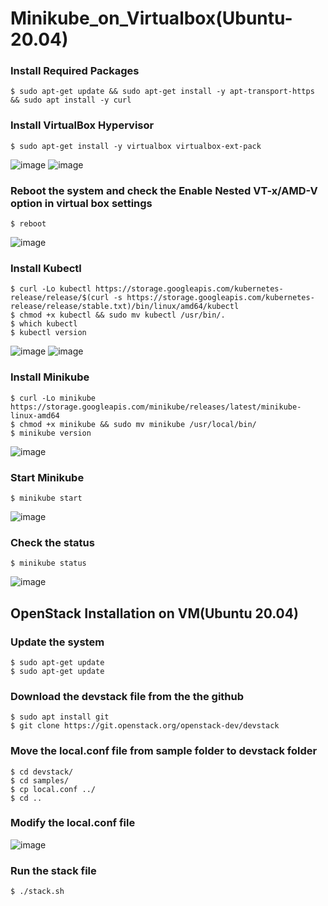 # Minikube_on_Virtualbox(Ubuntu-20.04)

### Install Required Packages
``` 
$ sudo apt-get update && sudo apt-get install -y apt-transport-https && sudo apt install -y curl 
```
### Install VirtualBox Hypervisor
``` 
$ sudo apt-get install -y virtualbox virtualbox-ext-pack
```
![image](https://user-images.githubusercontent.com/48765431/123541247-1302de80-d776-11eb-8628-3494cbf1b613.png)
![image](https://user-images.githubusercontent.com/48765431/123541269-362d8e00-d776-11eb-886e-9f3ca6ccc6b6.png)
### Reboot the system and check the Enable Nested VT-x/AMD-V option in virtual box settings
```
$ reboot
```
![image](https://user-images.githubusercontent.com/48765431/123541019-b9e67b00-d774-11eb-8dbb-9bc0dafdf23e.png)
### Install Kubectl 
```
$ curl -Lo kubectl https://storage.googleapis.com/kubernetes-release/release/$(curl -s https://storage.googleapis.com/kubernetes-release/release/stable.txt)/bin/linux/amd64/kubectl
$ chmod +x kubectl && sudo mv kubectl /usr/bin/.
$ which kubectl
$ kubectl version
```
![image](https://user-images.githubusercontent.com/48765431/123540610-80ad0b80-d772-11eb-897e-417d4999c5b2.png)
![image](https://user-images.githubusercontent.com/48765431/123540640-a3d7bb00-d772-11eb-9843-31ee779bea26.png)

### Install Minikube
```
$ curl -Lo minikube https://storage.googleapis.com/minikube/releases/latest/minikube-linux-amd64 
$ chmod +x minikube && sudo mv minikube /usr/local/bin/
$ minikube version
```
![image](https://user-images.githubusercontent.com/48765431/123541098-28c3d400-d775-11eb-9079-c6dbb14871e6.png)

### Start Minikube
``` 
$ minikube start 
```
![image](https://user-images.githubusercontent.com/48765431/123540685-daadd100-d772-11eb-9855-73163469950b.png)

### Check the status 
``` 
$ minikube status 
```
![image](https://user-images.githubusercontent.com/48765431/123541178-b7385580-d775-11eb-8598-b528bf5b08a8.png)



## OpenStack Installation on VM(Ubuntu 20.04)

### Update the system
```
$ sudo apt-get update
$ sudo apt-get update
```
### Download the devstack file from the the github 
```
$ sudo apt install git
$ git clone https://git.openstack.org/openstack-dev/devstack
```
### Move the local.conf file from sample folder to devstack folder
```
$ cd devstack/
$ cd samples/
$ cp local.conf ../
$ cd ..
```
### Modify the local.conf file 
![image](https://user-images.githubusercontent.com/48765431/125175174-e5e60f80-e1fc-11eb-8156-32e30c61c6c2.png)
### Run the stack file 
```
$ ./stack.sh 
```
